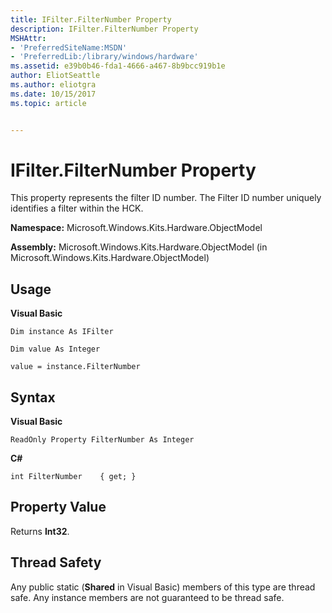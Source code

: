 ```yaml
---
title: IFilter.FilterNumber Property
description: IFilter.FilterNumber Property
MSHAttr:
- 'PreferredSiteName:MSDN'
- 'PreferredLib:/library/windows/hardware'
ms.assetid: e39b0b46-fda1-4666-a467-8b9bcc919b1e
author: EliotSeattle
ms.author: eliotgra
ms.date: 10/15/2017
ms.topic: article


---
```


# IFilter.FilterNumber Property


This property represents the filter ID number. The Filter ID number uniquely identifies a filter within the HCK.

**Namespace:** Microsoft.Windows.Kits.Hardware.ObjectModel

**Assembly:** Microsoft.Windows.Kits.Hardware.ObjectModel (in Microsoft.Windows.Kits.Hardware.ObjectModel)

## <span id="Usage"></span><span id="usage"></span><span id="USAGE"></span>Usage


**Visual Basic**

`Dim instance As IFilter`

`Dim value As Integer`

`value = instance.FilterNumber`

## <span id="Syntax"></span><span id="syntax"></span><span id="SYNTAX"></span>Syntax


**Visual Basic**

`ReadOnly Property FilterNumber As Integer`

**C#**

`int FilterNumber    { get; }`

## <span id="Property_Value"></span><span id="property_value"></span><span id="PROPERTY_VALUE"></span>Property Value


Returns **Int32**.

## <span id="Thread_Safety"></span><span id="thread_safety"></span><span id="THREAD_SAFETY"></span>Thread Safety


Any public static (**Shared** in Visual Basic) members of this type are thread safe. Any instance members are not guaranteed to be thread safe.

 

 






